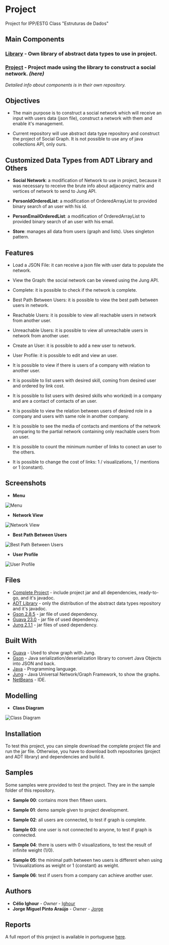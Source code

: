 # Project

Project for IPP/ESTG Class "Estruturas de Dados"

## Main Components

### **[Library](https://gitlab.com/ighour-learn/ipp/ed/adt-library)** - Own library of abstract data types to use in project.
### **[Project](https://gitlab.com/ighour-learn/ipp/ed/project)** - Project made using the library to construct a social network. *(here)*

*Detailed info about components is in their own repository.*

## Objectives

* The main purpose is to construct a social network which will receive an input with users data (json file), construct a network with them and enable it's management.

* Current repository will use abstract data type repository and construct the project of Social Graph. It is not possible to use any of java collections API, only ours.

## Customized Data Types from ADT Library and Others

* **Social Network**: a modification of Network to use in project, because it was necessary to receive the brute info about adjacency matrix and vertices of network to send to Jung API.

* **PersonIdOrderedList**: a modification of OrderedArrayList to provided binary search of an user with his id.

* **PersonEmailOrderedList**: a modification of OrderedArrayList to provided binary search of an user with his email.

* **Store**: manages all data from users (graph and lists). Uses singleton pattern.

## Features

* Load a JSON File: it can receive a json file with user data to populate the network.

* View the Graph: the social network can be viewed using the Jung API.

* Complete: it is possible to check if the network is complete.

* Best Path Between Users: it is possible to view the best path between users in network.

* Reachable Users: it is possible to view all reachable users in network from another user.

* Unreachable Users: it is possible to view all unreachable users in network from another user.

* Create an User: it is possible to add a new user to network.

* User Profile: it is possible to edit and view an user.

* It is possible to view if there is users of a company with relation to another user.

* It is possible to list users with desired skill, coming from desired user and ordered by link cost.

* It is possible to list users with desired skills who work(ed) in a company and are a contact of contacts of an user.

* It is possible to view the relation between users of desired role in a company and users with same role in another company.

* It is possible to see the media of contacts and mentions of the network comparing to the partial network containing only reachable users from an user.

* It is possible to count the minimum number of links to conect an user to the others.

* It is possible to change the cost of links: 1 / visualizations, 1 / mentions or 1 (constant).

## Screenshots

* **Menu**

![Menu](sample/images/main.png)

* **Network View**

![Network View](sample/images/graph.png)

* **Best Path Between Users**

![Best Path Between Users](sample/images/minimal_path.png)

* **User Profile**

![User Profile](sample/images/profile.png)

## Files

* [Complete Project](https://gitlab.com/ighour-learn/ipp/ed/project/uploads/157526597f2af6a376ce1f90cf772068/ED-Trabalho.zip) - include project jar and all dependencies, ready-to-go, and it's javadoc.
* [ADT Library](https://gitlab.com/ighour-learn/ipp/ed/project/uploads/7c1606e5188b2f69a5aa285f46d608c0/ADT-Libs.zip) - only the distribution of the abstract data types repository and it's javadoc.
* [Gson 2.8.5](https://gitlab.com/ighour-learn/ipp/ed/project/uploads/5aacde0e2fa2491e16f89cd15a8f8c32/gson-2.8.5.zip) - jar file of used dependency.
* [Guava 23.0](https://gitlab.com/ighour-learn/ipp/ed/project/uploads/12df0c162c7b1e228f9bf827cab4e7d6/guava-23.0.zip) - jar file of used dependency.
* [Jung 2.1.1](https://gitlab.com/ighour-learn/ipp/ed/project/uploads/ba4bd5c87a3012e8f7320b467da7e1be/jung-2.1.1.zip) - jar files of used dependency.

## Built With

* [Guava](https://github.com/google/guava/wiki/Release23) - Used to show graph with Jung.
* [Gson](https://github.com/google/gson) - Java serialization/deserialization library to convert Java Objects into JSON and back.
* [Java](https://www.java.com/) - Programming language.
* [Jung](https://github.com/jrtom/jung) - Java Universal Network/Graph Framework, to show the graphs.
* [NetBeans](https://netbeans.org/) - IDE.

## Modelling

* **Class Diagram**

![Class Diagram](https://gitlab.com/ighour-learn/ipp/ed/project/uploads/ef30fd82f33ed6bd2a0fdde53c7ee950/CLASSES_-_SER%C3%81_DESTA___1_.png)

## Installation

To test this project, you can simple download the complete project file and run the jar file. Otherwise, you have to download both repositories (project and ADT library) and dependencies and build it.

## Samples

Some samples were provided to test the project. They are in the sample folder of this repository.

* **Sample 00**: contains more then fifteen users.

* **Sample 01**: demo sample given to project development.

* **Sample 02**: all users are connected, to test if graph is complete.

* **Sample 03**: one user is not connected to anyone, to test if graph is connected.

* **Sample 04**: there is users with 0 visualizations, to test the result of infinite weight (1/0).

* **Sample 05**: the minimal path between two users is different when using 1/visualizations as weight or 1 (constant) as weight.

* **Sample 06**: test if users from a company can achieve another user.

## Authors

* **Célio Ighour** - *Owner* - [Ighour](https://github.com/ighour)
* **Jorge Miguel Pinto Araújo** - *Owner* - [Jorge](https://github.com/JorgeAraujo123)

## Reports

A full report of this project is available in portuguese [here](https://gitlab.com/ighour-learn/ipp/ed/project/uploads/116c6fbce0c0bffc24f1dbe5c8d781af/Relat%C3%B3rio__2_.pdf).